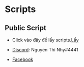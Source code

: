 # Scripts

## Public Script

- Click vào đây để lấy scripts.[Lấy](https://raw.githubusercontent.com/xQuartyx/DonateMe/main/ScriptLoader)

- [Discord](https://discord.gg/WZsXdpUX2e): Nguyen Thi Nhy#4441
- [Facebook](https://facebook.com/dduong.19208)
